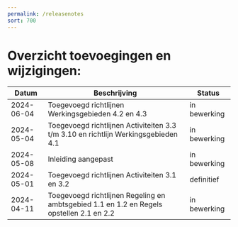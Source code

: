 ```yaml
---
permalink: /releasenotes
sort: 700
---
```


Overzicht toevoegingen en wijzigingen:
===================

| Datum | Beschrijving | Status | 
| --- | --- | --- |
| 2024-06-04 | Toegevoegd richtlijnen Werkingsgebieden 4.2 en 4.3 | in bewerking |
| 2024-05-04 | Toegevoegd richtlijnen Activiteiten 3.3 t/m 3.10 en richtlijn Werkingsgebieden 4.1 | in bewerking |
| 2024-05-08 | Inleiding aangepast | in bewerking |
| 2024-05-01 | Toegevoegd richtlijnen Activiteiten 3.1 en 3.2 | definitief |
| 2024-04-11 | Toegevoegd richtlijnen Regeling en ambtsgebied 1.1 en 1.2 en Regels opstellen 2.1 en 2.2 | in bewerking |
